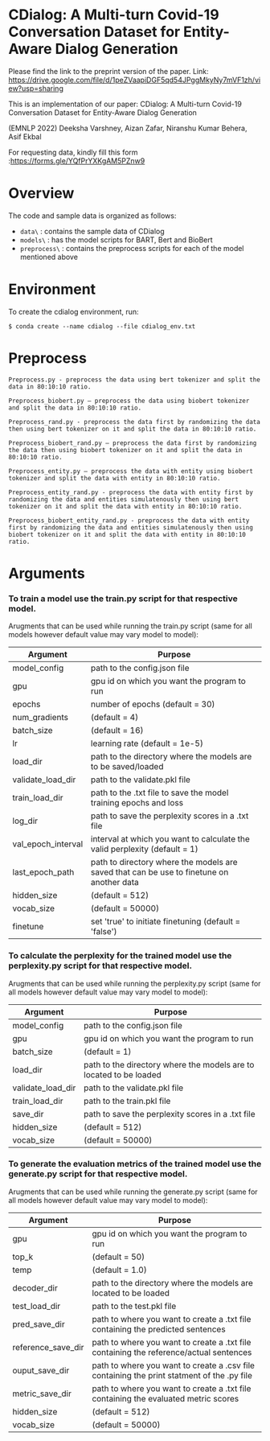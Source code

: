 # CDialog: A Multi-turn Covid-19 Conversation Dataset for Entity-Aware Dialog Generation
Please find the link to the preprint version of the paper.
Link: https://drive.google.com/file/d/1peZVaapiDGF5qd54JPggMkyNy7mVF1zh/view?usp=sharing

This is an implementation of our paper: CDialog: A Multi-turn Covid-19 Conversation Dataset for Entity-Aware Dialog Generation

(EMNLP 2022)
Deeksha Varshney, Aizan Zafar, Niranshu Kumar Behera, Asif Ekbal

For requesting data, kindly fill this form :https://forms.gle/YQfPrYXKgAM5PZnw9

# Overview

The code and sample data is organized as follows:
* `data\` : contains the sample data of CDialog
* `models\` : has the model scripts for BART, Bert and BioBert
* `preprocess\` : contains the preprocess scripts for each of the model mentioned above

# Environment

To create the cdialog environment, run:

`$ conda create --name cdialog --file cdialog_env.txt`

# Preprocess

    Preprocess.py - preprocess the data using bert tokenizer and split the data in 80:10:10 ratio.

    Preprocess_biobert.py – preprocess the data using biobert tokenizer and split the data in 80:10:10 ratio.

    Preprocess_rand.py - preprocess the data first by randomizing the data then using bert tokenizer on it and split the data in 80:10:10 ratio.

    Preprocess_biobert_rand.py – preprocess the data first by randomizing the data then using biobert tokenizer on it and split the data in 80:10:10 ratio.

    Preprocess_entity.py – preprocess the data with entity using biobert tokenizer and split the data with entity in 80:10:10 ratio.

    Preprocess_entity_rand.py - preprocess the data with entity first by randomizing the data and entities simulatenously then using bert tokenizer on it and split the data with entity in 80:10:10 ratio.

    Preprocess_biobert_entity_rand.py - preprocess the data with entity first by randomizing the data and entities simulatenously then using biobert tokenizer on it and split the data with entity in 80:10:10 ratio.

# Arguments

### To train a model use the train.py script for that respective model.
    
   Arugments that can be used while running the train.py script (same for all models however default value may vary model to model):
   
   | Argument | Purpose |
   | --- | --- |
   | model_config | path to the config.json file |
   | gpu | gpu id on which you want the program to run |
   | epochs | number of epochs (default = 30) |
   | num_gradients | (default = 4) |
   | batch_size | (default = 16) |
   | lr | learning rate (default = 1e-5) |
   | load_dir | path to the directory where the models are to be saved/loaded |
   | validate_load_dir | path to the validate.pkl file |
   | train_load_dir | path to the .txt file to save the model training epochs and loss |
   | log_dir |  path to save the perplexity scores in a .txt file |
   | val_epoch_interval | interval at which you want to calculate the valid perplexity (default = 1) |
   | last_epoch_path | path to directory where the models are saved that can be use to finetune on another data |
   | hidden_size | (default = 512) |
   | vocab_size | (default = 50000) |
   | finetune | set 'true' to initiate finetuning (default = 'false') |

### To calculate the perplexity for the trained model use the perplexity.py script for that respective model.

   Arugments that can be used while running the perplexity.py script (same for all models however default value may vary model to model):

   | Argument | Purpose |
   | --- | --- |
   | model_config | path to the config.json file |
   | gpu | gpu id on which you want the program to run |
   | batch_size | (default = 1) |
   | load_dir | path to the directory where the models are to located to be loaded |
   | validate_load_dir | path to the validate.pkl file |
   | train_load_dir | path to the train.pkl file |
   | save_dir  |  path to save the perplexity scores in a .txt file |
   | hidden_size | (default = 512) |
   | vocab_size | (default = 50000) |

    
### To generate the evaluation metrics of the trained model use the generate.py script for that respective model.
    
   Arugments that can be used while running the generate.py script (same for all models however default value may vary model to model):
   
   | Argument | Purpose |
   | --- | --- |
   | gpu | gpu id on which you want the program to run |
   | top_k | (default = 50) |
   | temp | (default = 1.0) |
   | decoder_dir | path to the directory where the models are located to be loaded |
   | test_load_dir | path to the test.pkl file |
   | pred_save_dir | path to where you want to create a .txt file containing the predicted sentences |
   | reference_save_dir | path to where you want to create a .txt file containing the reference/actual sentences |
   | ouput_save_dir | path to where you want to create a .csv file containing the print statment of the .py file |
   | metric_save_dir | path to where you want to create a .txt file containing the evaluated metric scores |
   | hidden_size | (default = 512) |
   | vocab_size | (default = 50000) |

